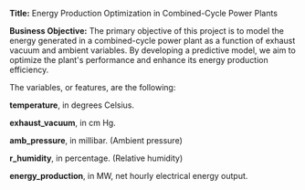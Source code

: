 **Title:** Energy Production Optimization in Combined-Cycle Power Plants

**Business Objective:**
The primary objective of this project is to model the energy generated in a combined-cycle power plant as a function of exhaust vacuum and ambient variables. By developing a predictive model, we aim to optimize the plant's performance and enhance its energy production efficiency.


The variables, or features, are the following:

**temperature**, in degrees Celsius.

**exhaust_vacuum**, in cm Hg.

**amb_pressure**, in millibar. (Ambient pressure)

**r_humidity**, in percentage. (Relative humidity)

**energy_production**, in MW, net hourly electrical energy output.
